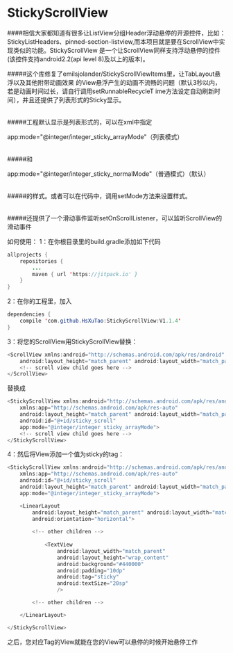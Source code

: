 # StickyScrollView
####相信大家都知道有很多让ListView分组Header浮动悬停的开源控件，比如：StickyListHeaders、pinned-section-listview,而本项目就是要在ScrollView中实现类似的功能。StickyScrollView 是一个让ScrollView同样支持浮动悬停的控件(该控件支持android2.2(api level 8)及以上的版本)。
</br>


#####这个库修复了emilsjolander/StickyScrollViewItems里，让TabLayout悬浮以及其他附带动画效果
的View悬浮产生的动画不流畅的问题（默认3秒以内，若是动画时间过长，请自行调用setRunnableRecycleT
ime方法设定自动刷新时间），并且还提供了列表形式的Sticky显示。</br></br>

#####工程默认显示是列表形式的，可以在xml中指定 
 </br>

app:mode="@integer/integer_sticky_arrayMode"（列表模式）

</br>
#####和
</br>

app:mode="@integer/integer_sticky_normalMode"（普通模式）（默认）

</br>
#####的样式。或者可以在代码中，调用setMode方法来设置样式。</br></br>


#####还提供了一个滑动事件监听setOnScrollListener，可以监听ScrollView的滑动事件
</br>

如何使用：
1：在你根目录里的build.gradle添加如下代码
```java
allprojects {
    repositories {
        ...
        maven { url 'https://jitpack.io' }
    }
}
```


2：在你的工程里，加入
```java
dependencies {
    compile 'com.github.HsXuTao:StickyScrollView:V1.1.4'
}
```

3：将您的ScrollView用StickyScrollView替换：
```java
<ScrollView xmlns:android="http://schemas.android.com/apk/res/android"
    android:layout_height="match_parent" android:layout_width="match_parent">
    <!-- scroll view child goes here -->
</ScrollView>
```

替换成
```java
<StickyScrollView xmlns:android="http://schemas.android.com/apk/res/android"
    xmlns:app="http://schemas.android.com/apk/res-auto"
    android:layout_height="match_parent" android:layout_width="match_parent"
    android:id="@+id/sticky_scroll"
    app:mode="@integer/integer_sticky_arrayMode">
    <!-- scroll view child goes here -->
</StickyScrollView>
```


4：然后将View添加一个值为sticky的tag：
```java
<StickyScrollView xmlns:android="http://schemas.android.com/apk/res/android"
    xmlns:app="http://schemas.android.com/apk/res-auto"
    android:id="@+id/sticky_scroll"
    android:layout_height="match_parent" android:layout_width="match_parent"
    app:mode="@integer/integer_sticky_arrayMode">

    <LinearLayout 
        android:layout_height="match_parent" android:layout_width="match_parent" 
        android:orientation="horizontal">
        
        <!-- other children -->
        
            <TextView
                android:layout_width="match_parent"
                android:layout_height="wrap_content"
                android:background="#440000"
                android:padding="10dp"
                android:tag="sticky"
                android:textSize="20sp"
                />

        <!-- other children -->

    </LinearLayout>

</StickyScrollView>
```

之后，您对应Tag的View就能在您的View可以悬停的时候开始悬停工作


